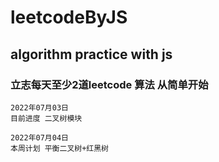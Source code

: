 # leetcodeByJS
## algorithm  practice with js

### 立志每天至少2道leetcode 算法 从简单开始
```
2022年07月03日
目前进度 二叉树模块
```
```
2022年07月04日 
本周计划 平衡二叉树+红黑树
```

